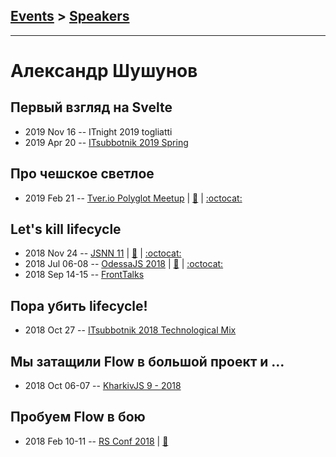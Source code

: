 ## [Events](../README.md) > [Speakers](../speakers.md)
---

# Александр Шушунов

## Первый взгляд на Svelte
- 2019 Nov 16 -- ITnight 2019 togliatti    
- 2019 Apr 20 -- [ITsubbotnik 2019 Spring](https://www.youtube.com/watch?v=zn0aNihceDk)    
## Про чешское светлое
- 2019 Feb 21 -- [Tver.io Polyglot Meetup](https://www.youtube.com/watch?v=6pkHf2tY4Tc)  | [:notebook:](http://tver.io/meetup/2019/02-polyglot/slides/2019-ashushunov-svelte-first-try.pdf) | [:octocat:](https://github.com/AlexanderShushunov/guess_who) 
## Let&#39;s kill lifecycle
- 2018 Nov 24 -- [JSNN 11](https://www.youtube.com/watch?v=DCn9mU0w38A)  | [:notebook:](https://drive.google.com/file/d/1C2Urx3eg39Igd_j4ybt4EFtzfrg73AqB/view?usp=sharing) | [:octocat:](https://github.com/AlexanderShushunov/lets-kill-lifecycle) 
- 2018 Jul 06-08 -- [OdessaJS 2018](https://youtu.be/5PM5c0EUMyE)  | [:notebook:](https://drive.google.com/open?id=1m2Yhx2FGJze91drvaRqTWPmxMZxnqojm) | [:octocat:](https://github.com/AlexanderShushunov/lets-kill-lifecycle) 
- 2018 Sep 14-15 -- [FrontTalks](https://events.yandex.ru/lib/talks/6358/)    
## Пора убить lifecycle!
- 2018 Oct 27 -- [ITsubbotnik 2018 Technological Mix](https://www.youtube.com/watch?v=ybu9BlEKS9c)    
## Мы затащили Flow в большой проект и …
- 2018 Oct 06-07 -- [KharkivJS 9 - 2018](https://www.youtube.com/watch?v=D7AfHAeFpLA)    
## Пробуем Flow в бою
- 2018 Feb 10-11 -- [RS Conf 2018](https://youtu.be/xSHPFcdVj2A)  | [:notebook:](https://drive.google.com/file/d/1mo8uXoxKsk1Dsj5kYI69DrQucuZcV_AP/view)  
